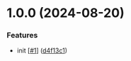 # 1.0.0 (2024-08-20)


### Features

* init [[#1](https://github.com/d3p1/base-css-template/issues/1)] ([d4f13c1](https://github.com/d3p1/base-css-template/commit/d4f13c1ab002cc7a8f9e75aef2af0ca90a5254f2))
